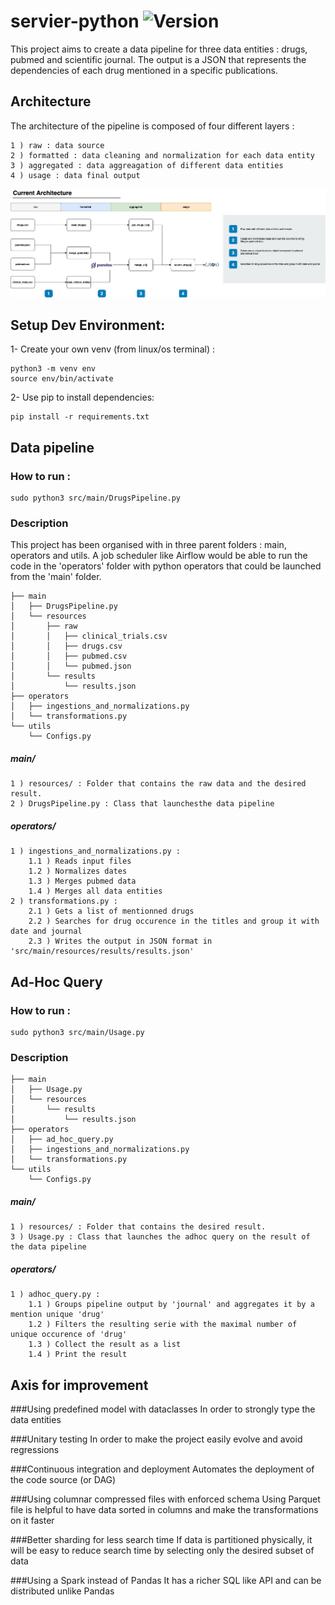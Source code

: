 # servier-python ![Version](https://img.shields.io/badge/Version-1.0.0-green)

This project aims to create a data pipeline for three data entities : drugs, pubmed and scientific journal. The output
is a JSON that represents the dependencies of each drug mentioned in a specific publications.

## Architecture

The architecture of the pipeline is composed of four different layers :

```
1 ) raw : data source
2 ) formatted : data cleaning and normalization for each data entity
3 ) aggregated : data aggreagation of different data entities
4 ) usage : data final output 
```

![Architecture](documentation/Architecture.jpg)

## Setup Dev Environment:

1- Create your own venv (from linux/os terminal) :

```
python3 -m venv env
source env/bin/activate
```

2- Use pip to install dependencies:

```
pip install -r requirements.txt
```

## Data pipeline

### How to run :

```
sudo python3 src/main/DrugsPipeline.py
```

### Description

This project has been organised with in three parent folders : main, operators and utils. A job scheduler like Airflow
would be able to run the code in the 'operators' folder with python operators that could be launched from the 'main'
folder.

```
├── main
│   ├── DrugsPipeline.py
│   └── resources
│       ├── raw
│       │   ├── clinical_trials.csv
│       │   ├── drugs.csv
│       │   ├── pubmed.csv
│       │   └── pubmed.json
│       └── results
│           └── results.json
├── operators
│   ├── ingestions_and_normalizations.py
│   └── transformations.py
└── utils
    └── Configs.py
```

##### main/

```
1 ) resources/ : Folder that contains the raw data and the desired result. 
2 ) DrugsPipeline.py : Class that launchesthe data pipeline 
```

##### operators/

```
1 ) ingestions_and_normalizations.py : 
    1.1 ) Reads input files 
    1.2 ) Normalizes dates
    1.3 ) Merges pubmed data
    1.4 ) Merges all data entities
2 ) transformations.py : 
    2.1 ) Gets a list of mentionned drugs 
    2.2 ) Searches for drug occurence in the titles and group it with date and journal
    2.3 ) Writes the output in JSON format in 'src/main/resources/results/results.json'
```

## Ad-Hoc Query

### How to run :

```
sudo python3 src/main/Usage.py
```

### Description

```
├── main
│   ├── Usage.py
│   └── resources
│       └── results
│           └── results.json
├── operators
│   ├── ad_hoc_query.py
│   ├── ingestions_and_normalizations.py
│   └── transformations.py
└── utils
    └── Configs.py
```

##### main/

```
1 ) resources/ : Folder that contains the desired result. 
3 ) Usage.py : Class that launches the adhoc query on the result of the data pipeline
```

##### operators/

```
1 ) adhoc_query.py :
    1.1 ) Groups pipeline output by 'journal' and aggregates it by a mention unique 'drug'
    1.2 ) Filters the resulting serie with the maximal number of unique occurence of 'drug'
    1.3 ) Collect the result as a list
    1.4 ) Print the result
```

## Axis for improvement

###Using predefined model with dataclasses
In order to strongly type the data entities

###Unitary testing
In order to make the project easily evolve and avoid regressions

###Continuous integration and deployment
Automates the deployment of the code source (or DAG) 

###Using columnar compressed files with enforced schema
Using Parquet file is helpful to have data sorted in columns and make the transformations on it faster

###Better sharding for less search time
If data is partitioned physically, it will be easy to reduce search time by selecting only the desired subset of data

###Using a Spark instead of Pandas
It has a richer SQL like API and can be distributed unlike Pandas

